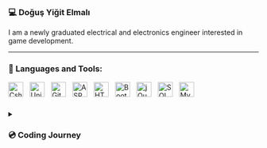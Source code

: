 ### 💻 Doğuş Yiğit Elmalı
I am a newly graduated electrical and electronics engineer interested in game development. 

---
### 🧰 Languages and Tools:
<img align="left" alt="Csharp" width="30px" style="padding-right:10px;" src= "https://cdn.jsdelivr.net/gh/devicons/devicon/icons/csharp/csharp-line.svg" />
<img align="left" alt="Unity" width="30px" style="padding-right:10px;" src= "https://cdn.jsdelivr.net/gh/devicons/devicon/icons/unity/unity-original-wordmark.svg" />
<img align="left" alt="GitHub" width="30px" style="padding-right:10px;" src= "https://cdn.jsdelivr.net/gh/devicons/devicon/icons/github/github-original-wordmark.svg" />
<img align="left" alt="ASP.Net" width="30px" style="padding-right:10px;" src="https://cdn.jsdelivr.net/gh/devicons/devicon/icons/dot-net/dot-net-original-wordmark.svg" />
<img align="left" alt="HTML5" width="30px" style="padding-right:10px;" src="https://cdn.jsdelivr.net/gh/devicons/devicon/icons/html5/html5-original-wordmark.svg" />
<img align="left" alt="Bootstrap" width="30px" style="padding-right:10px;" src="https://cdn.jsdelivr.net/gh/devicons/devicon/icons/bootstrap/bootstrap-original-wordmark.svg" />
<img align="left" alt="jQuery" width="30px" style="padding-right:10px;" src="https://cdn.jsdelivr.net/gh/devicons/devicon/icons/jquery/jquery-original-wordmark.svg" />
<img align="left" alt="SQL" width="30px" style="padding-right:10px;" src="https://cdn.jsdelivr.net/gh/devicons/devicon/icons/microsoftsqlserver/microsoftsqlserver-plain-wordmark.svg" />
<img align="left" alt="MySQL" width="30px" style="padding-right:10px;" src="https://cdn.jsdelivr.net/gh/devicons/devicon/icons/mysql/mysql-original-wordmark.svg" />

<br />

#

<details>
 <summary><h3>💿 Coding Journey</h3></summary>
 I embarked on my journey as an electrical electronics engineer. As time progressed, I came to the realization that my true passion lay within the realm of gaming. After graduating from university, I decided to elevate my childhood interest in games to a more serious pursuit and delved into the world of game development. I began this exciting path by diving into Unity and learning C#. My enthusiasm for acquiring comprehensive knowledge about the game development universe continues to drive me forward.
